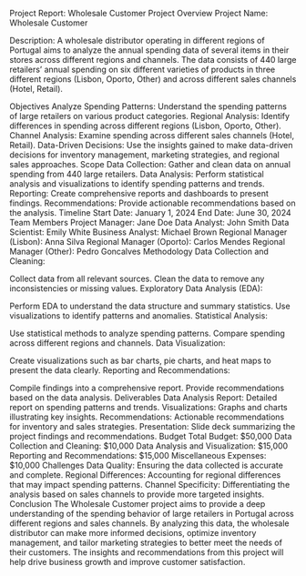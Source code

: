 Project Report: Wholesale Customer
Project Overview
Project Name: Wholesale Customer

Description:
A wholesale distributor operating in different regions of Portugal aims to analyze the annual spending data of several items in their stores across different regions and channels. The data consists of 440 large retailers’ annual spending on six different varieties of products in three different regions (Lisbon, Oporto, Other) and across different sales channels (Hotel, Retail).

Objectives
Analyze Spending Patterns: Understand the spending patterns of large retailers on various product categories.
Regional Analysis: Identify differences in spending across different regions (Lisbon, Oporto, Other).
Channel Analysis: Examine spending across different sales channels (Hotel, Retail).
Data-Driven Decisions: Use the insights gained to make data-driven decisions for inventory management, marketing strategies, and regional sales approaches.
Scope
Data Collection: Gather and clean data on annual spending from 440 large retailers.
Data Analysis: Perform statistical analysis and visualizations to identify spending patterns and trends.
Reporting: Create comprehensive reports and dashboards to present findings.
Recommendations: Provide actionable recommendations based on the analysis.
Timeline
Start Date: January 1, 2024
End Date: June 30, 2024
Team Members
Project Manager: Jane Doe
Data Analyst: John Smith
Data Scientist: Emily White
Business Analyst: Michael Brown
Regional Manager (Lisbon): Anna Silva
Regional Manager (Oporto): Carlos Mendes
Regional Manager (Other): Pedro Goncalves
Methodology
Data Collection and Cleaning:

Collect data from all relevant sources.
Clean the data to remove any inconsistencies or missing values.
Exploratory Data Analysis (EDA):

Perform EDA to understand the data structure and summary statistics.
Use visualizations to identify patterns and anomalies.
Statistical Analysis:

Use statistical methods to analyze spending patterns.
Compare spending across different regions and channels.
Data Visualization:

Create visualizations such as bar charts, pie charts, and heat maps to present the data clearly.
Reporting and Recommendations:

Compile findings into a comprehensive report.
Provide recommendations based on the data analysis.
Deliverables
Data Analysis Report: Detailed report on spending patterns and trends.
Visualizations: Graphs and charts illustrating key insights.
Recommendations: Actionable recommendations for inventory and sales strategies.
Presentation: Slide deck summarizing the project findings and recommendations.
Budget
Total Budget: $50,000
Data Collection and Cleaning: $10,000
Data Analysis and Visualization: $15,000
Reporting and Recommendations: $15,000
Miscellaneous Expenses: $10,000
Challenges
Data Quality: Ensuring the data collected is accurate and complete.
Regional Differences: Accounting for regional differences that may impact spending patterns.
Channel Specificity: Differentiating the analysis based on sales channels to provide more targeted insights.
Conclusion
The Wholesale Customer project aims to provide a deep understanding of the spending behavior of large retailers in Portugal across different regions and sales channels. By analyzing this data, the wholesale distributor can make more informed decisions, optimize inventory management, and tailor marketing strategies to better meet the needs of their customers. The insights and recommendations from this project will help drive business growth and improve customer satisfaction.

